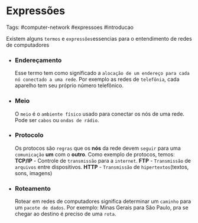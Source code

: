 
# Expressões 

Tags: #computer-network #expressoes #introducao 

Existem alguns `termos` e `expressões`essencias para o entendimento de redes de computadores

- ### Endereçamento
	 
	 Esse termo tem como significado a `alocação de um endereço para cada nó conectado a uma rede`. Por exemplo as redes de `telefônia`, cada aparelho tem seu próprio número telefônico.
	
- ### Meio
	 
	 O `meio` é o `ambiente físico` usado para conectar os nós de uma rede. Pode ser `cabos` ou `ondas de rádio`.
	 
- ### Protocolo
	 
	 Os protocos são `regras` que os **nós** da rede devem `seguir` para uma `comunicação` **um** com o **outro**. Como exemplo de protocos, temos: 
	 **TCP/IP** - Controle de `transmissão` para a `internet`.
	 **FTP** - `Transmissão` de `arquivos` entre dispositivos.
	 **HTTP** - `Transmissão` de `hipertextos`(textos, sons, imagens)
	 
- ### Roteamento

	 Rotear em redes de computadores significa determinar um `caminho` para um `pacote de dados`. Por exemplo: Minas Gerais para São Paulo, pra se chegar ao destino é preciso de uma `rota`.